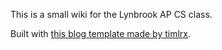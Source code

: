 This is a small wiki for the Lynbrook AP CS class.

Built with [this blog template made by timlrx](https://github.com/timlrx/tailwind-nextjs-starter-blog?tab=readme-ov-file).